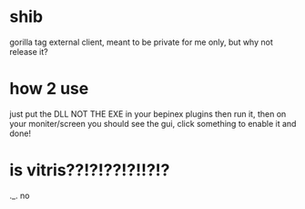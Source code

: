 # shib
gorilla tag external client, meant to be private for me only, but why not release it?

# how 2 use
just put the DLL NOT THE EXE in your bepinex plugins then run it, then on your moniter/screen you should see the gui, click something to enable it and done!

# is vitris??!?!??!?!!?!?
._. no
